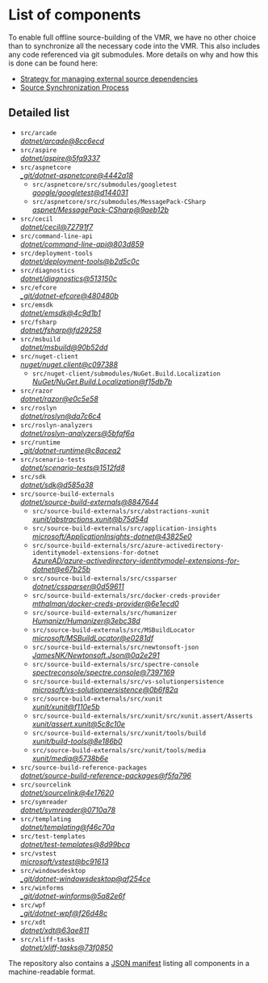 ﻿# List of components

To enable full offline source-building of the VMR, we have no other choice than to synchronize all the necessary code into the VMR. This also includes any code referenced via git submodules. More details on why and how this is done can be found here:
- [Strategy for managing external source dependencies](src/arcade/Documentation/UnifiedBuild/VMR-Strategy-For-External-Source.md)
- [Source Synchronization Process](src/arcade/Documentation/UnifiedBuild/VMR-Design-And-Operation.md#source-synchronization-process)

## Detailed list

<!-- component list beginning -->
- `src/arcade`  
*[dotnet/arcade@8cc6ecd](https://github.com/dotnet/arcade/tree/8cc6ecd76c24ef6665579a5c5e386a211a1e7c54)*
- `src/aspire`  
*[dotnet/aspire@5fa9337](https://github.com/dotnet/aspire/tree/5fa9337a84a52e9bd185d04d156eccbdcf592f74)*
- `src/aspnetcore`  
*[_git/dotnet-aspnetcore@4442a18](https://dev.azure.com/dnceng/internal/_git/dotnet-aspnetcore/?version=GC4442a188f9200a57635373dcd640893c0e8dcc78)*
    - `src/aspnetcore/src/submodules/googletest`  
    *[google/googletest@d144031](https://github.com/google/googletest/tree/d144031940543e15423a25ae5a8a74141044862f)*
    - `src/aspnetcore/src/submodules/MessagePack-CSharp`  
    *[aspnet/MessagePack-CSharp@9aeb12b](https://github.com/aspnet/MessagePack-CSharp/tree/9aeb12b9bdb024512ffe2e4bddfa2785dca6e39e)*
- `src/cecil`  
*[dotnet/cecil@72791f7](https://github.com/dotnet/cecil/tree/72791f7604750fb8af9249b94318547c5f1d6683)*
- `src/command-line-api`  
*[dotnet/command-line-api@803d859](https://github.com/dotnet/command-line-api/tree/803d8598f98fb4efd94604b32627ee9407f246db)*
- `src/deployment-tools`  
*[dotnet/deployment-tools@b2d5c0c](https://github.com/dotnet/deployment-tools/tree/b2d5c0c5841de4bc036ef4c84b5db3532504e5f3)*
- `src/diagnostics`  
*[dotnet/diagnostics@513150c](https://github.com/dotnet/diagnostics/tree/513150c2f25077b1fcb194407e53c433c975f39b)*
- `src/efcore`  
*[_git/dotnet-efcore@480480b](https://dev.azure.com/dnceng/internal/_git/dotnet-efcore/?version=GC480480b57cd6e43fe5cab1b552ac0ef917bf3fe8)*
- `src/emsdk`  
*[dotnet/emsdk@4c9d1b1](https://github.com/dotnet/emsdk/tree/4c9d1b112c16716c2479e054e9ad4db8b5b8c70c)*
- `src/fsharp`  
*[dotnet/fsharp@fd29258](https://github.com/dotnet/fsharp/tree/fd29258f2eb7502b09a450a8250495adb6c5caee)*
- `src/msbuild`  
*[dotnet/msbuild@90b52dd](https://github.com/dotnet/msbuild/tree/90b52dda697be7d9b07b90b3a7eb7a80b433ef09)*
- `src/nuget-client`  
*[nuget/nuget.client@c097388](https://github.com/nuget/nuget.client/tree/c097388782da305f47c395f90bea2d7c83909b6d)*
    - `src/nuget-client/submodules/NuGet.Build.Localization`  
    *[NuGet/NuGet.Build.Localization@f15db7b](https://github.com/NuGet/NuGet.Build.Localization/tree/f15db7b7c6f5affbea268632ef8333d2687c8031)*
- `src/razor`  
*[dotnet/razor@e0c5e58](https://github.com/dotnet/razor/tree/e0c5e5892684a5ce8f4fa0dcc504a0af4c140ac7)*
- `src/roslyn`  
*[dotnet/roslyn@da7c6c4](https://github.com/dotnet/roslyn/tree/da7c6c4257b2f661024b9a506773372a09023eee)*
- `src/roslyn-analyzers`  
*[dotnet/roslyn-analyzers@5bfaf6a](https://github.com/dotnet/roslyn-analyzers/tree/5bfaf6aea5cf9d1c924d9adc69916eac3be07880)*
- `src/runtime`  
*[_git/dotnet-runtime@c8acea2](https://dev.azure.com/dnceng/internal/_git/dotnet-runtime/?version=GCc8acea22626efab11c13778c028975acdc34678f)*
- `src/scenario-tests`  
*[dotnet/scenario-tests@1512fd8](https://github.com/dotnet/scenario-tests/tree/1512fd86b0eb245fe6d8efd7e833c37f5e290803)*
- `src/sdk`  
*[dotnet/sdk@d585a38](https://github.com/dotnet/sdk/tree/d585a389e875aee4194de1e16dda50290e659e96)*
- `src/source-build-externals`  
*[dotnet/source-build-externals@8847644](https://github.com/dotnet/source-build-externals/tree/884764492bf2cbc8d38037d9eee84f16960daa74)*
    - `src/source-build-externals/src/abstractions-xunit`  
    *[xunit/abstractions.xunit@b75d54d](https://github.com/xunit/abstractions.xunit/tree/b75d54d73b141709f805c2001b16f3dd4d71539d)*
    - `src/source-build-externals/src/application-insights`  
    *[microsoft/ApplicationInsights-dotnet@43825e0](https://github.com/microsoft/ApplicationInsights-dotnet/tree/43825e06a22cdfb702fc199a7ba99a7d541d48c6)*
    - `src/source-build-externals/src/azure-activedirectory-identitymodel-extensions-for-dotnet`  
    *[AzureAD/azure-activedirectory-identitymodel-extensions-for-dotnet@e67b25b](https://github.com/AzureAD/azure-activedirectory-identitymodel-extensions-for-dotnet/tree/e67b25be77532af9ba405670b34b4d263d505fde)*
    - `src/source-build-externals/src/cssparser`  
    *[dotnet/cssparser@0d59611](https://github.com/dotnet/cssparser/tree/0d59611784841735a7778a67aa6e9d8d000c861f)*
    - `src/source-build-externals/src/docker-creds-provider`  
    *[mthalman/docker-creds-provider@6e1ecd0](https://github.com/mthalman/docker-creds-provider/tree/6e1ecd0a80755f9f0e88dc23b98b52f51a77c65e)*
    - `src/source-build-externals/src/humanizer`  
    *[Humanizr/Humanizer@3ebc38d](https://github.com/Humanizr/Humanizer/tree/3ebc38de585fc641a04b0e78ed69468453b0f8a1)*
    - `src/source-build-externals/src/MSBuildLocator`  
    *[microsoft/MSBuildLocator@e0281df](https://github.com/microsoft/MSBuildLocator/tree/e0281df33274ac3c3e22acc9b07dcb4b31d57dc0)*
    - `src/source-build-externals/src/newtonsoft-json`  
    *[JamesNK/Newtonsoft.Json@0a2e291](https://github.com/JamesNK/Newtonsoft.Json/tree/0a2e291c0d9c0c7675d445703e51750363a549ef)*
    - `src/source-build-externals/src/spectre-console`  
    *[spectreconsole/spectre.console@7397169](https://github.com/spectreconsole/spectre.console/tree/7397169a2757dc3657598bdea4ac222c0f283425)*
    - `src/source-build-externals/src/vs-solutionpersistence`  
    *[microsoft/vs-solutionpersistence@0b6f82a](https://github.com/microsoft/vs-solutionpersistence/tree/0b6f82a4073ce0ff0419991ea0cd6dd6898a51ac)*
    - `src/source-build-externals/src/xunit`  
    *[xunit/xunit@f110e5b](https://github.com/xunit/xunit/tree/f110e5bee5dfd4c08339587c9c3df9292fcb597c)*
    - `src/source-build-externals/src/xunit/src/xunit.assert/Asserts`  
    *[xunit/assert.xunit@5c8c10e](https://github.com/xunit/assert.xunit/tree/5c8c10e085eb42f39f2fe0b40c94bf56649eb0a4)*
    - `src/source-build-externals/src/xunit/tools/build`  
    *[xunit/build-tools@8e186b0](https://github.com/xunit/build-tools/tree/8e186b0f8e398796e75453f3f18952b06d29fdfd)*
    - `src/source-build-externals/src/xunit/tools/media`  
    *[xunit/media@5738b6e](https://github.com/xunit/media/tree/5738b6e86f08e0389c4392b939c20e3eca2d9822)*
- `src/source-build-reference-packages`  
*[dotnet/source-build-reference-packages@f5fa796](https://github.com/dotnet/source-build-reference-packages/tree/f5fa796273e4e59926e3fab26e1ab9e7d577f5e5)*
- `src/sourcelink`  
*[dotnet/sourcelink@4e17620](https://github.com/dotnet/sourcelink/tree/4e176206614b345352885b55491aeb51bf77526b)*
- `src/symreader`  
*[dotnet/symreader@0710a78](https://github.com/dotnet/symreader/tree/0710a7892d89999956e8808c28e9dd0512bd53f3)*
- `src/templating`  
*[dotnet/templating@f46c70a](https://github.com/dotnet/templating/tree/f46c70ab70128cc26472947dc03a212d2381f2c5)*
- `src/test-templates`  
*[dotnet/test-templates@8d99bca](https://github.com/dotnet/test-templates/tree/8d99bca98e3fd0c8f4e10eb200aed20d9665de0e)*
- `src/vstest`  
*[microsoft/vstest@bc91613](https://github.com/microsoft/vstest/tree/bc9161306b23641b0364b8f93d546da4d48da1eb)*
- `src/windowsdesktop`  
*[_git/dotnet-windowsdesktop@af254ce](https://dev.azure.com/dnceng/internal/_git/dotnet-windowsdesktop/?version=GCaf254ce17dd6827439a1e51006ddf804a0093a13)*
- `src/winforms`  
*[_git/dotnet-winforms@5a82e6f](https://dev.azure.com/dnceng/internal/_git/dotnet-winforms/?version=GC5a82e6f3c764285d3e2c5307e46fd5cbd546c7cd)*
- `src/wpf`  
*[_git/dotnet-wpf@f26d48c](https://dev.azure.com/dnceng/internal/_git/dotnet-wpf/?version=GCf26d48cd826cfd41bed05708d1cdc9e219bf8514)*
- `src/xdt`  
*[dotnet/xdt@63ae811](https://github.com/dotnet/xdt/tree/63ae81154c50a1cf9287cc47d8351d55b4289e6d)*
- `src/xliff-tasks`  
*[dotnet/xliff-tasks@73f0850](https://github.com/dotnet/xliff-tasks/tree/73f0850939d96131c28cf6ea6ee5aacb4da0083a)*
<!-- component list end -->

The repository also contains a [JSON manifest](https://github.com/dotnet/dotnet/blob/main/src/source-manifest.json) listing all components in a machine-readable format.
